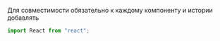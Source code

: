 Для совместимости обязательно к каждому компоненту и истории добавлять 

```js
import React from "react";
```


